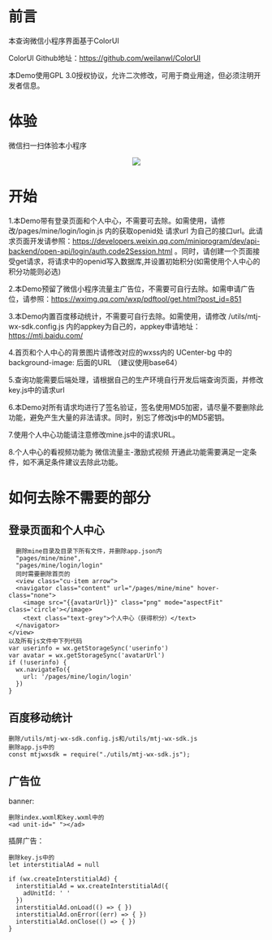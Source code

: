 # 前言

本查询微信小程序界面基于ColorUI<p>
ColorUI Github地址：https://github.com/weilanwl/ColorUI<p>
本Demo使用GPL 3.0授权协议，允许二次修改，可用于商业用途，但必须注明开发者信息。
  
# 体验

微信扫一扫体验本小程序
<p align="center"><img src="https://wx.danns.top/QRCode_Github.jpg"></p>			

# 开始

  1.本Demo带有登录页面和个人中心，不需要可去除。如需使用，请修改/pages/mine/login/login.js 内的获取openid处 请求url 为自己的接口url。此请求页面开发请参照：https://developers.weixin.qq.com/miniprogram/dev/api-backend/open-api/login/auth.code2Session.html 。同时，请创建一个页面接受get请求，将请求中的openid写入数据库,并设置初始积分(如需使用个人中心的积分功能则必选)<p>
  2.本Demo预留了微信小程序流量主广告位，不需要可自行去除。如需申请广告位，请参照：https://wximg.qq.com/wxp/pdftool/get.html?post_id=851<p>
  3.本Demo内置百度移动统计，不需要可自行去除。如需使用，请修改 /utils/mtj-wx-sdk.config.js 内的appkey为自己的，appkey申请地址：https://mtj.baidu.com/<p>
  4.首页和个人中心的背景图片请修改对应的wxss内的 UCenter-bg 中的 background-image: 后面的URL （建议使用base64）<p>
  5.查询功能需要后端处理，请根据自己的生产环境自行开发后端查询页面，并修改key.js中的请求url<p>
  6.本Demo对所有请求均进行了签名验证，签名使用MD5加密，请尽量不要删除此功能，避免产生大量的非法请求。同时，别忘了修改js中的MD5密钥。<p>
  7.使用个人中心功能请注意修改mine.js中的请求URL。<p>
  8.个人中心的看视频功能为 微信流量主-激励式视频 开通此功能需要满足一定条件，如不满足条件建议去除此功能。
  
# 如何去除不需要的部分

## 登录页面和个人中心
    
      删除mine目录及目录下所有文件，并删除app.json内
      "pages/mine/mine",
      "pages/mine/login/login"
      同时需要删除首页的
      <view class="cu-item arrow">
      <navigator class="content" url="/pages/mine/mine" hover-class="none">
        <image src="{{avatarUrl}}" class="png" mode="aspectFit" class='circle'></image>
        <text class="text-grey">个人中心（获得积分）</text>
      </navigator>
    </view>
    以及所有js文件中下列代码
    var userinfo = wx.getStorageSync('userinfo')
    var avatar = wx.getStorageSync('avatarUrl')
    if (!userinfo) {
      wx.navigateTo({
        url: '/pages/mine/login/login'
      })
    }
    
## 百度移动统计

    删除/utils/mtj-wx-sdk.config.js和/utils/mtj-wx-sdk.js
    删除app.js中的 
    const mtjwxsdk = require("./utils/mtj-wx-sdk.js");
    
## 广告位
banner:

    删除index.wxml和key.wxml中的
    <ad unit-id=" "></ad>
    
插屏广告：
    
    删除key.js中的
    let interstitialAd = null
    
    if (wx.createInterstitialAd) {
      interstitialAd = wx.createInterstitialAd({
        adUnitId: ' '
      })
      interstitialAd.onLoad(() => { })
      interstitialAd.onError((err) => { })
      interstitialAd.onClose(() => { })
    }
    




